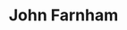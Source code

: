 ---
title: "John Farnham"
summary: "Australian singer, born 1st July 1949, Dagenham, Essex, England. Farnham spent his first ten years in the United Kingdom before his family emigrated to Australia in 1959 to live in Melbourne, Victoria. His first single \"Sadie \" was released in 1967 and became the biggest selling Australian single in the 1960's. His album \"Whispering Jack\" from 1986 is the biggest selling album by an Australian artist."
image: "john-farnham.jpg"
---